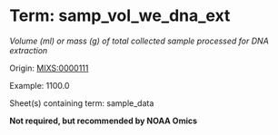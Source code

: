 # Term: samp_vol_we_dna_ext

*Volume (ml) or mass (g) of total collected sample processed for DNA extraction*

Origin: [MIXS:0000111](https://w3id.org/mixs/0000111)

Example: 1100.0

Sheet(s) containing term: sample_data

**Not required, but recommended by NOAA Omics**